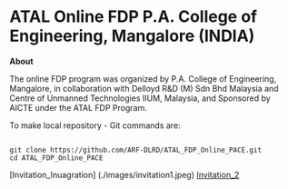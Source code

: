 # ATAL Online FDP P.A. College of Engineering, Mangalore (INDIA)

**About**

The online FDP program was organized by P.A. College of Engineering, Mangalore, in collaboration with Delloyd R&D (M) Sdn Bhd Malaysia and Centre of Unmanned Technologies IIUM, Malaysia, and Sponsored by AICTE under the ATAL FDP Program.

To make local repository - Git commands are:
```

git clone https://github.com/ARF-DLRD/ATAL_FDP_Online_PACE.git
cd ATAL_FDP_Online_PACE

```

[Invitation_Inuagration] (./images/invitation1.jpeg)
[Invitation_2](./images/invitation2.jpeg)
